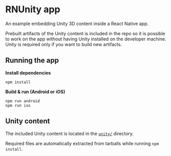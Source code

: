 # RNUnity app

An example embedding Unity 3D content inside a React Native app.

Prebuilt artifacts of the Unity content is included in the repo so it is possible to work on the app without having Unity installed on the developer machine. Unity is required only if you want to build new artifacts.

## Running the app

**Install dependencies**

```shell
npm install
```

**Build & run (Android or iOS)**

```shell
npm run android
npm run ios
```

## Unity content

The included Unity content is located in the [`unity/`](unity/) directory.

Required files are automatically extracted from tarballs while running `npm install`.
